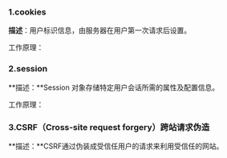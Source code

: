 ### 1.cookies

**描述**：用户标识信息，由服务器在用户第一次请求后设置。

工作原理：

### 2.session

**描述：**Session 对象存储特定用户会话所需的属性及配置信息。

工作原理：

### 3.CSRF（Cross-site request forgery）跨站请求伪造

**描述：**CSRF通过伪装成受信任用户的请求来利用受信任的网站。

